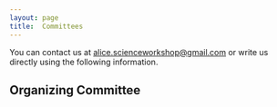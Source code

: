 ```yaml
---
layout: page
title:  Committees
---
```


You can contact us at [alice.scienceworkshop@gmail.com](mailto:alice.scienceworkshop@gmail.com) or write us directly using the following information.

## Organizing Committee

